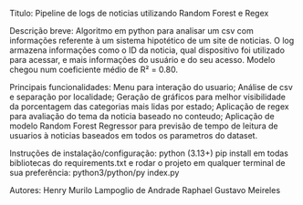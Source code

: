 Titulo: Pipeline de logs de noticias utilizando Random Forest e Regex

Descrição breve:
Algoritmo em python para analisar um csv com informações referente à um sistema hipotético de um site de noticias. 
O log armazena informações como o ID da noticia, qual dispositivo foi utilizado para acessar, e mais informações do usuário e do seu acesso.
Modelo chegou num coeficiente médio de R² = 0.80. 

Principais funcionalidades:
  Menu para interação do usuario;
  Análise de csv e separação por localidade;
  Geração de gráficos para melhor visibilidade da porcentagem das categorias mais lidas por estado;
  Aplicação de regex para avaliação do tema da noticia baseado no conteudo;
  Aplicação de modelo Random Forest Regressor para previsão de tempo de leitura de usuarios à noticias baseados em todos os parametros do dataset.

Instruções de instalação/configuração:
  python (3.13+)
  pip install em todas bibliotecas do requirements.txt e rodar o projeto em qualquer terminal de sua preferência: python3/python/py index.py

Autores:
  Henry Murilo Lampoglio de Andrade
  Raphael Gustavo Meireles

